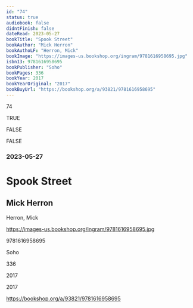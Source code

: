 ```yaml
---
id: "74"
status: true
audiobook: false
didntFinish: false
dateRead: 2023-05-27
bookTitle: "Spook Street"
bookAuthor: "Mick Herron"
bookAuthoLF: "Herron, Mick"
bookImage: "https://images-us.bookshop.org/ingram/9781616958695.jpg"
isbn13: 9781616958695
bookPublisher: "Soho"
bookPages: 336
bookYear: 2017
bookYearOriginal: "2017"
bookBuyUrl: "https://bookshop.org/a/93821/9781616958695"
---
```

74

TRUE

FALSE

FALSE

### 2023-05-27

# Spook Street

## Mick Herron

Herron, Mick

https://images-us.bookshop.org/ingram/9781616958695.jpg

9781616958695

Soho

336

2017

2017

https://bookshop.org/a/93821/9781616958695